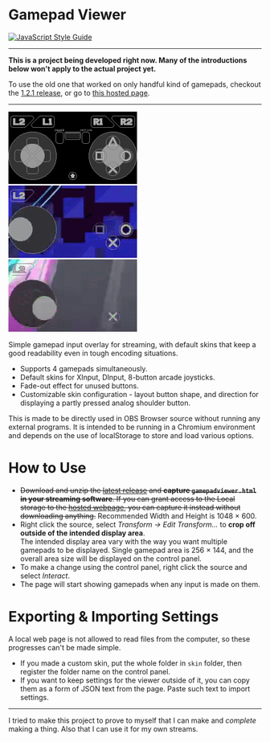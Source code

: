 # Gamepad Viewer

[![JavaScript Style Guide](https://img.shields.io/badge/code_style-standard-brightgreen.svg)][JavaScript Standard Style]

---

**This is a project being developed right now. Many of the introductions below won't apply to the actual project yet.**

To use the old one that worked on only handful kind of gamepads, checkout the [1.2.1 release](https://github.com/Dinir/gamepad-viewer/releases/tag/1.2.1), or go to [this hosted page](https://dinir.github.io/gamepad-viewer/xboxpadviewer.html).

---

![DInput Default Skin] ![DInput ROCKETSROCKETSROCKETS] ![DInput Lightfield]

Simple gamepad input overlay for streaming, with default skins that keep a good readability even in tough encoding situations.

- Supports 4 gamepads simultaneously.
- Default skins for XInput, DInput, 8-button arcade joysticks.
- Fade-out effect for unused buttons.
- Customizable skin configuration - layout button shape, and direction for displaying a partly pressed analog shoulder button.

This is made to be directly used in OBS Browser source without running any external programs. It is intended to be running in a Chromium environment and depends on the use of localStorage to store and load various options.

# How to Use

- ~~Download and unzip the [latest release] and **capture `gamepadviewer.html` in your streaming software**. If you can grant access to the Local storage to the [hosted webpage], you can capture it instead without downloading anything.~~ Recommended Width and Height is 1048 × 600.
- Right click the source, select *Transform -> Edit Transform...* to **crop off outside of the intended display area**.  
  The intended display area vary with the way you want multiple gamepads to be displayed. Single gamepad area is 256 × 144, and the overall area size will be displayed on the control panel.
- To make a change using the control panel, right click the source and select *Interact*.
- The page will start showing gamepads when any input is made on them.

# Exporting & Importing Settings

A local web page is not allowed to read files from the computer, so these progresses can't be made simple.

- If you made a custom skin, put the whole folder in `skin` folder, then register the folder name on the control panel.
- If you want to keep settings for the viewer outside of it, you can copy them as a form of JSON text from the page. Paste such text to import settings.

---

I tried to make this project to prove to myself that I can make and *complete* making a thing. Also that I can use it for my own streams.

[DInput Default Skin]: ./images/DInput-Skin.gif '(38.14kB) DInput Default Skin'
[DInput ROCKETSROCKETSROCKETS]: ./images/DInput-R3.gif '(2.15MB) Mild Button Mash'
[DInput Lightfield]: ./images/DInput-LF.gif '(1.55MB) Single Button Usage'

[hosted webpage]: https://dinir.github.io/gamepad-viewer/gamepadviewer.html
[latest release]: https://github.com/Dinir/gamepad-viewer/releases/latest
[JavaScript Standard Style]: https://standardjs.com
